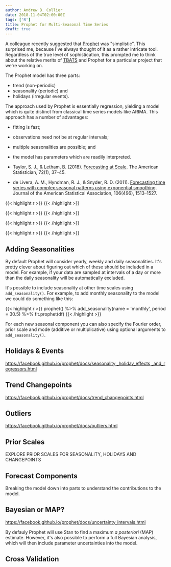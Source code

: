 ```yaml
---
author: Andrew B. Collier
date: 2018-11-04T02:00:00Z
tags: ['R']
title: Prophet for Multi-Seasonal Time Series
draft: true
---
```


A colleague recently suggested that [Prophet]() was "simplistic". This surprised me, because I've always thought of it as a rather intricate tool. Regardless of the true level of sophistication, this prompted me to think about the relative merits of [TBATS](https://robjhyndman.com/hyndsight/forecasting-weekly-data/) and Prophet for a particular project that we're working on.

The Prophet model has three parts:

- trend (non-periodic)
- seasonality (periodic) and
- holidays (irregular events).

The approach used by Prophet is essentially regression, yielding a model which is quite distinct from classical time series models like ARIMA. This approach has a number of advantages:

- fitting is fast;
- observations need not be at regular intervals;
- multiple seasonalities are possible; and
- the model has parameters which are readily interpreted.

- Taylor, S. J., & Letham, B. (2018). [Forecasting at Scale](https://doi.org/10.1080/00031305.2017.1380080). The American Statistician, 72(1), 37–45.
- de Livera, A. M., Hyndman, R. J., & Snyder, R. D. (2011). [Forecasting time series with complex seasonal patterns using exponential smoothing](https://doi.org/10.1198/jasa.2011.tm09771). Journal of the American Statistical Association, 106(496), 1513–1527.

{{< highlight r >}}
{{< /highlight >}}


{{< highlight r >}}
{{< /highlight >}}

{{< highlight r >}}
{{< /highlight >}}

{{< highlight r >}}
{{< /highlight >}}

## Adding Seasonalities

By default Prophet will consider yearly, weekly and daily seasonalities. It's pretty clever about figuring out which of these should be included in a model. For example, if your data are sampled at intervals of a day or more than the daily seasonality will be automatically excluded.

It's possible to include seasonality at other time scales using `add_seasonality()`. For example, to add monthly seasonality to the model we could do something like this:

{{< highlight r >}}
prophet() %>%
  add_seasonality(name = 'monthly', period = 30.5) %>%
  fit.prophet(df)
{{< /highlight >}}

For each new seasonal component you can also specify the Fourier order, prior scale and mode (additive or multiplicative) using optional arguments to `add_seasonality()`.

## Holidays & Events

https://facebook.github.io/prophet/docs/seasonality,_holiday_effects,_and_regressors.html

## Trend Changepoints

https://facebook.github.io/prophet/docs/trend_changepoints.html

## Outliers

https://facebook.github.io/prophet/docs/outliers.html

## Prior Scales

EXPLORE PRIOR SCALES FOR SEASONALITY, HOLIDAYS AND CHANGEPOINTS

## Forecast Components

Breaking the model down into parts to understand the contributions to the model.

## Bayesian or MAP?

https://facebook.github.io/prophet/docs/uncertainty_intervals.html

By defauly Prophet will use Stan to find a maximum *a posteriori* (MAP) estimate. However, it's also possible to perform a full Bayesian analysis, which will then include parameter uncertainties into the model.

## Cross Validation

